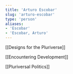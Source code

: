 ```yaml
---
title: 'Arturo Escobar'
slug: 'arturo-escobar'
type: 'person'
aliases:
- 'Escobar'
- 'Escobar, Arturo'
---
```


[[Designs for the Pluriverse]]

[[Encountering Development]]

[[Pluriversal Politics]]